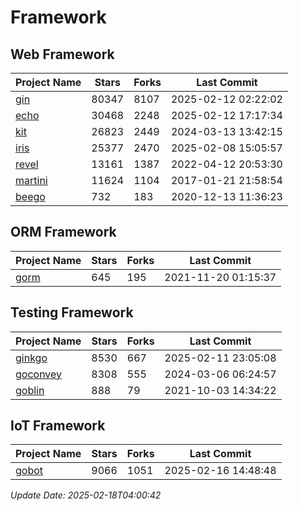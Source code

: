 # Framework

## Web Framework
| Project Name | Stars | Forks | Last Commit |
| ------------ | ----- | ----- | ----------- |
| [gin](https://github.com/gin-gonic/gin) | 80347 | 8107 | 2025-02-12 02:22:02 |
| [echo](https://github.com/labstack/echo) | 30468 | 2248 | 2025-02-12 17:17:34 |
| [kit](https://github.com/go-kit/kit) | 26823 | 2449 | 2024-03-13 13:42:15 |
| [iris](https://github.com/kataras/iris) | 25377 | 2470 | 2025-02-08 15:05:57 |
| [revel](https://github.com/revel/revel) | 13161 | 1387 | 2022-04-12 20:53:30 |
| [martini](https://github.com/go-martini/martini) | 11624 | 1104 | 2017-01-21 21:58:54 |
| [beego](https://github.com/astaxie/beego) | 732 | 183 | 2020-12-13 11:36:23 |

## ORM Framework
| Project Name | Stars | Forks | Last Commit |
| ------------ | ----- | ----- | ----------- |
| [gorm](https://github.com/jinzhu/gorm) | 645 | 195 | 2021-11-20 01:15:37 |

## Testing Framework
| Project Name | Stars | Forks | Last Commit |
| ------------ | ----- | ----- | ----------- |
| [ginkgo](https://github.com/onsi/ginkgo) | 8530 | 667 | 2025-02-11 23:05:08 |
| [goconvey](https://github.com/smartystreets/goconvey) | 8308 | 555 | 2024-03-06 06:24:57 |
| [goblin](https://github.com/franela/goblin) | 888 | 79 | 2021-10-03 14:34:22 |

## IoT Framework
| Project Name | Stars | Forks | Last Commit |
| ------------ | ----- | ----- | ----------- |
| [gobot](https://github.com/hybridgroup/gobot) | 9066 | 1051 | 2025-02-16 14:48:48 |

*Update Date: 2025-02-18T04:00:42*